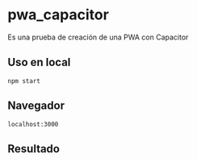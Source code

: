 # pwa_capacitor
Es una prueba de creación de una PWA con Capacitor



## Uso en local

~~~~
npm start
~~~~

## Navegador

~~~~
localhost:3000
~~~~


## Resultado 

